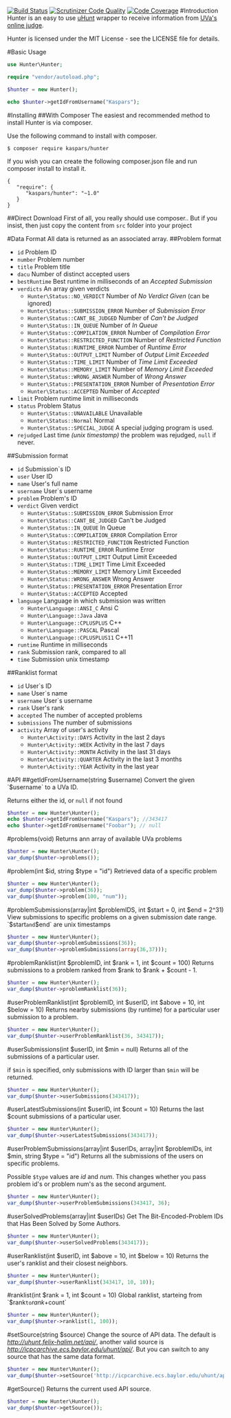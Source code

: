 [![Build Status](https://scrutinizer-ci.com/g/kasparsklavins/Hunter/badges/build.png?b=master)](https://scrutinizer-ci.com/g/kasparsklavins/Hunter/build-status/master)
[![Scrutinizer Code Quality](https://scrutinizer-ci.com/g/kasparsklavins/Hunter/badges/quality-score.png?b=master)](https://scrutinizer-ci.com/g/kasparsklavins/Hunter/?branch=master)
[![Code Coverage](https://scrutinizer-ci.com/g/kasparsklavins/Hunter/badges/coverage.png?b=master)](https://scrutinizer-ci.com/g/kasparsklavins/Hunter/?branch=master)
#Introduction
Hunter is an easy to use [uHunt](http://uhunt.felix-halim.net/api) wrapper to receive information from [UVa's online judge](http://uva.onlinejudge.org/).

Hunter is licensed under the MIT License - see the LICENSE file for details.

#Basic Usage
```PHP
use Hunter\Hunter;

require "vendor/autoload.php";

$hunter = new Hunter();

echo $hunter->getIdFromUsername("Kaspars");
```
#Installing
##With Composer
The easiest and recommended method to install Hunter is via composer.

Use the following command to install with composer.
```
$ composer require kaspars/hunter
```
If you wish you can create the following composer.json file and run composer install to install it.
```
{
   "require": {
      "kaspars/hunter": "~1.0"
   }
}
```
##Direct Download
First of all, you really should use composer.. But if you insist, then just copy the content from `src` folder into your project

#Data Format
All data is returned as an associated array.
##Problem format
* `id` Problem ID
* `number` Problem number
* `title` Problem title
* `dacu` Number of distinct accepted users
* `bestRuntime` Best runtime in milliseconds of an _Accepted Submission_
* `verdicts` An array given verdicts
    * `Hunter\Status::NO_VERDICT` Number of _No Verdict Given_ (can be ignored)
    * `Hunter\Status::SUBMISSION_ERROR` Number of _Submission Error_
    * `Hunter\Status::CANT_BE_JUDGED` Number of _Can't be Judged_
    * `Hunter\Status::IN_QUEUE` Number of _In Queue_
    * `Hunter\Status::COMPILATION_ERROR` Number of _Compilation Error_
    * `Hunter\Status::RESTRICTED_FUNCTION` Number of _Restricted Function_
    * `Hunter\Status::RUNTIME_ERROR` Number of _Runtime Error_
    * `Hunter\Status::OUTPUT_LIMIT` Number of _Output Limit Exceeded_
    * `Hunter\Status::TIME_LIMIT` Number of _Time Limit Exceeded_
    * `Hunter\Status::MEMORY_LIMIT` Number of _Memory Limit Exceeded_
    * `Hunter\Status::WRONG_ANSWER` Number of _Wrong Answer_
    * `Hunter\Status::PRESENTATION_ERROR` Number of _Presentation Error_
    * `Hunter\Status::ACCEPTED` Number of _Accepted_
* `limit` Problem runtime limit in milliseconds
* `status` Problem Status
   * `Hunter\Status::UNAVAILABLE` Unavailable
   * `Hunter\Status::Normal` Normal
   * `Hunter\Status::SPECIAL_JUDGE` A special judging program is used.
* `rejudged` Last time _(unix timestamp)_ the problem was rejudged, `null` if never.

##Submission format
* `id` Submission`s ID
* `user` User ID
* `name` User's full name
* `username` User`s username
* `problem` Problem's ID
* `verdict` Given verdict
    * `Hunter\Status::SUBMISSION_ERROR` Submission Error
    * `Hunter\Status::CANT_BE_JUDGED` Can't be Judged
    * `Hunter\Status::IN_QUEUE` In Queue
    * `Hunter\Status::COMPILATION_ERROR` Compilation Error
    * `Hunter\Status::RESTRICTED_FUNCTION` Restricted Function
    * `Hunter\Status::RUNTIME_ERROR` Runtime Error
    * `Hunter\Status::OUTPUT_LIMIT` Output Limit Exceeded
    * `Hunter\Status::TIME_LIMIT` Time Limit Exceeded
    * `Hunter\Status::MEMORY_LIMIT` Memory Limit Exceeded
    * `Hunter\Status::WRONG_ANSWER` Wrong Answer
    * `Hunter\Status::PRESENTATION_ERROR` Presentation Error
    * `Hunter\Status::ACCEPTED` Accepted
* `language` Language in which submission was written
    * `Hunter\Language::ANSI_C` Ansi C
    * `Hunter\Language::Java` Java
    * `Hunter\Language::CPLUSPLUS` C++
    * `Hunter\Language::PASCAL` Pascal
    * `Hunter\Language::CPLUSPLUS11` C++11
* `runtime` Runtime in milliseconds
* `rank` Submission rank, compared to all
* `time` Submission unix timestamp

##Ranklist format
* `id` User`s ID
* `name` User`s name
* `username` User`s username
* `rank` User's rank
* `accepted` The number of accepted problems
* `submissions` The number of submissions
* `activity` Array of user's activity
    * `Hunter\Activity::DAYS` Activity in the last 2 days
    * `Hunter\Activity::WEEK` Activity in the last 7 days
    * `Hunter\Activity::MONTH` Activity in the last 31 days
    * `Hunter\Activity::QUARTER` Activity in the last 3 months
    * `Hunter\Activity::YEAR` Activity in the last year

#API
##getIdFromUsername(string $username)
Convert the given `$username` to a UVa ID.

Returns either the id, or `null` if not found
```PHP
$hunter = new Hunter\Hunter();
echo $hunter->getIdFromUsername("Kaspars"); //343417
echo $hunter->getIdFromUsername("Foobar"); // null
```
#problems(void)
Returns ann array of available UVa problems
```PHP
$hunter = new Hunter\Hunter();
var_dump($hunter->problems());
```
#problem(int $id, string $type = "id")
Retrieved data of a specific problem
```PHP
$hunter = new Hunter\Hunter();
var_dump($hunter->problem(36));
var_dump($hunter->problem(100, "num"));
```
#problemSubmissions(array|int $problemIDS, int $start = 0, int $end = 2^31)
View submissions to specific problems on a given submission date range.
`$start` and `$end` are unix timestamps
```PHP
$hunter = new Hunter\Hunter();
var_dump($hunter->problemSubmissions(36));
var_dump($hunter->problemSubmissions(array(36,37)));
```
#problemRanklist(int $problemID, int $rank = 1, int $count = 100)
Returns submissions to a problem ranked from $rank to $rank + $count - 1.
```PHP
$hunter = new Hunter\Hunter();
var_dump($hunter->problemRanklist(36));
```
#userProblemRanklist(int $problemID, int $userID, int $above = 10, int $below = 10)
Returns nearby submissions (by runtime) for a particular user submission to a problem.
```PHP
$hunter = new Hunter\Hunter();
var_dump($hunter->userProblemRanklist(36, 343417));
```
#userSubmissions(int $userID, int $min = null)
Returns all of the submissions of a particular user.

if `$min` is specified, only submissions with ID larger than `$min` will be returned. 
```PHP
$hunter = new Hunter\Hunter();
var_dump($hunter->userSubmissions(343417));
```
#userLatestSubmissions(int $userID, int $count = 10)
Returns the last $count submissions of a particular user.
```PHP
$hunter = new Hunter\Hunter();
var_dump($hunter->userLatestSubmissions(343417));
```
#userProblemSubmissions(array|int $userIDs, array|int $problemIDs, int $min, string $type = "id")
Returns all the submissions of the users on specific problems.

Possible `$type` values are _id_ and _num_. This changes whether you pass problem id's or problem num's as the second argument.
```PHP
$hunter = new Hunter\Hunter();
var_dump($hunter->userProblemSubmissions(343417, 36);
```
#userSolvedProblems(array|int $userIDs)
Get The Bit-Encoded-Problem IDs that Has Been Solved by Some Authors.
```PHP
$hunter = new Hunter\Hunter();
var_dump($hunter->userSolvedProblems(343417));
```
#userRanklist(int $userID, int $above = 10, int $below = 10)
Returns the user's ranklist and their closest neighbors.
```PHP
$hunter = new Hunter\Hunter();
var_dump($hunter->userRanklist(343417, 10, 10));
```
#ranklist(int $rank = 1, int $count = 10)
Global ranklist, starteing from `$rank` to `$rank+$count`
```PHP
$hunter = new Hunter\Hunter();
var_dump($hunter->ranklist(1, 100));
```
#setSource(string $source)
Change the source of API data. The default is _http://uhunt.felix-halim.net/api/_, another valid source is _http://icpcarchive.ecs.baylor.edu/uhunt/api/_. But you can switch to any source that has the same data format.
```PHP
$hunter = new Hunter\Hunter();
var_dump($hunter->setSource('http://icpcarchive.ecs.baylor.edu/uhunt/api/'));
```
#getSource()
Returns the current used API source.
```PHP
$hunter = new Hunter\Hunter();
var_dump($hunter->getSource());
```
